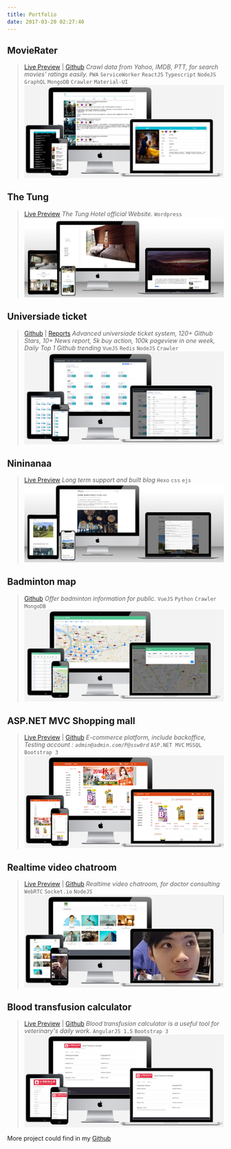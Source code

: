 ```yaml
---
title: Portfolio
date: 2017-03-20 02:27:40
---
```


## MovieRater
> [Live Preview](https://www.mvrater.com/) | [Github](https://github.com/Asing1001/movieRater.react)
*Crawl data from Yahoo, IMDB, PTT, for search movies' ratings easily.*
`PWA` `ServiceWorker` `ReactJS` `Typescript` `NodeJS` `GraphQL` `MongoDB` `Crawler` `Material-UI`
![](index/movierater.jpg)

## The Tung
> [Live Preview](https://thetungmiaoli.com/)
*The Tung Hotel official Website.*
`Wordpress`
![](index/thetung.png)

## Universiade ticket
> [Github](https://github.com/Asing1001/universiade-ticket) | [Reports](https://www.evernote.com/shard/s234/sh/ad7cea60-1f26-4aac-bfce-eedee5828859/7085f154f1f93772e3dc5a8e36386358)
*Advanced universiade ticket system, 120+ Github Stars, 10+ News report, 5k buy action, 100k pageview in one week, Daily Top 1 Github trending*
`VueJS` `Redis` `NodeJS` `Crawler`
![](index/ticket.png)

## Nininanaa
> [Live Preview](https://nininanaa.github.io/)
*Long term support and built blog*
`Hexo` `css` `ejs`
![](index/nini.png)

## Badminton map
> [Github](https://github.com/Asing1001/badmintonmap.vue)
*Offer badminton information for public.*
`VueJS` `Python` `Crawler` `MongoDB`
![](index/badmap.png)

## ASP.NET MVC Shopping mall
>  [Live Preview](https://wecarestore.azurewebsites.net/) | [Github](https://github.com/Asing1001/MVCShoppingMall)
*E-commerce platform, include backoffice, Testing account : `admin@admin.com/P@ssw0rd`*
`ASP.NET MVC` `MSSQL` `Bootstrap 3`
![](index/wecare-store.jpg)

## Realtime video chatroom
> [Live Preview](https://webrtc-realtime-videochat.herokuapp.com/) | [Github](https://github.com/Asing1001/webrtc-website)
*Realtime video chatroom, for doctor consulting*
`WebRTC` `Socket.io` `NodeJS`
![](index/webrtc-website.jpg)

## Blood transfusion calculator
> [Live Preview](http://acfreetool.azurewebsites.net/tools/bloodtransfusioncalculator.html) | [Github](https://github.com/Asing1001/acfreetools)
*Blood transfusion calculator is a useful tool for veterinary's daily work.*
 `AngularJS 1.5` `Bootstrap 3`
![](index/blood-transfusion-calculate.jpg)

More project could find in my [Github](https://github.com/asing1001)
